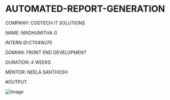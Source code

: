 # AUTOMATED-REPORT-GENERATION

*COMPANY*: CODTECH IT SOLUTIONS

*NAME*: MADHUMITHA G

*INTERN ID*:CT04WJ75  

*DOMIAN*: FRONT END DEVELOPMENT

*DURATION*: 4 WEEKS

*MENTOR*: NEELA SANTHOSH

#OUTPUT

![Image](https://github.com/user-attachments/assets/81bb0a13-8717-4e5e-a19d-28c8c6137eb2)
